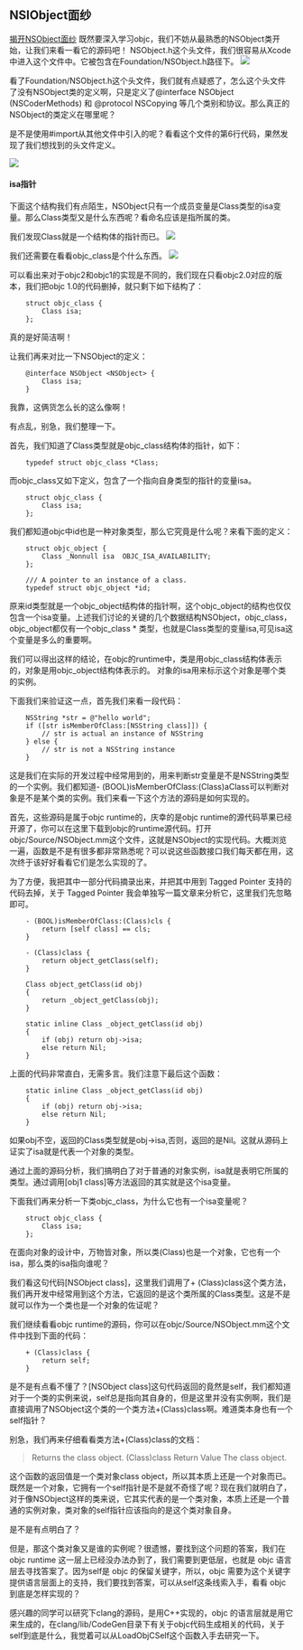 ## NSIObject面纱
[揭开NSObject面纱](http://www.cocoachina.com/ios/20140715/9142.html)
既然要深入学习objc，我们不妨从最熟悉的NSObject类开始，让我们来看一看它的源码吧！
NSObject.h这个头文件，我们很容易从Xcode中进入这个文件中。它被包含在Foundation/NSObject.h路径下。
![](/assets/API/NSObject的面纱1.png)

看了Foundation/NSObject.h这个头文件，我们就有点疑惑了，怎么这个头文件了没有NSObject类的定义啊，只是定义了@interface NSObject (NSCoderMethods) 和 @protocol NSCopying 等几个类别和协议。那么真正的NSObject的类定义在哪里呢？

是不是使用#import从其他文件中引入的呢？看看这个文件的第6行代码，果然发现了我们想找到的头文件定义。

![](/assets/API/NSObject的面纱.png)

#### isa指针
下面这个结构我们有点陌生，NSObject只有一个成员变量是Class类型的isa变量。那么Class类型又是什么东西呢？看命名应该是指所属的类。

我们发现Class就是一个结构体的指针而已。
![](/assets/API/NSObject的面纱2.png)

我们还需要在看看objc_class是个什么东西。
![](/assets/API/NSObject的面纱3.png)

可以看出来对于objc2和objc1的实现是不同的，我们现在只看objc2.0对应的版本，我们把objc 1.0的代码删掉，就只剩下如下结构了：
```obj
    struct objc_class { 
        Class isa; 
    }; 
```
真的是好简洁啊！
 
让我们再来对比一下NSObject的定义：

```obj
    @interface NSObject <NSObject> {
        Class isa;
    }
```
我靠，这俩货怎么长的这么像啊！
 
有点乱，别急，我们整理一下。
 
首先，我们知道了Class类型就是objc_class结构体的指针，如下：
```obj
    typedef struct objc_class *Class; 
```

而objc_class又如下定义，包含了一个指向自身类型的指针的变量isa。
```obj
    struct objc_class { 
        Class isa; 
    }; 
```

我们都知道objc中id也是一种对象类型，那么它究竟是什么呢？来看下面的定义：
```obj
    struct objc_object {
        Class _Nonnull isa  OBJC_ISA_AVAILABILITY;
    };
    
    /// A pointer to an instance of a class.
    typedef struct objc_object *id;

```
原来id类型就是一个objc_object结构体的指针啊，这个objc_object的结构也仅仅包含一个isa变量。上述我们讨论的关键的几个数据结构NSObject，objc_class，objc_object都仅有一个objc_class * 类型，也就是Class类型的变量isa,可见isa这个变量是多么的重要啊。
 
我们可以得出这样的结论，在objc的runtime中，类是用objc_class结构体表示的，对象是用objc_object结构体表示的。 对象的isa用来标示这个对象是哪个类的实例。

下面我们来验证这一点，首先我们来看一段代码：
```obj
    NSString *str = @"hello world"; 
    if ([str isMemberOfClass:[NSString class]]) { 
        // str is actual an instance of NSString 
    } else { 
        // str is not a NSString instance 
    } 
```

这是我们在实际的开发过程中经常用到的，用来判断str变量是不是NSString类型的一个实例。我们都知道- (BOOL)isMemberOfClass:(Class)aClass可以判断对象是不是某个类的实例。我们来看一下这个方法的源码是如何实现的。
 
首先，这些源码是属于objc runtime的，庆幸的是objc runtime的源代码苹果已经开源了，你可以在这里下载到objc的runtime源代码。打开objc/Source/NSObject.mm这个文件，这就是NSObject的实现代码。大概浏览一遍，函数是不是有很多都非常熟悉呢？可以说这些函数接口我们每天都在用，这次终于该好好看看它们是怎么实现的了。
 
为了方便，我把其中一部分代码摘录出来，并把其中用到 Tagged Pointer 支持的代码去掉，关于 Tagged Pointer 我会单独写一篇文章来分析它，这里我们先忽略即可。
```obj
    - (BOOL)isMemberOfClass:(Class)cls { 
        return [self class] == cls; 
    } 
     
    - (Class)class { 
        return object_getClass(self); 
    } 
     
    Class object_getClass(id obj) 
    { 
        return _object_getClass(obj); 
    } 
     
    static inline Class _object_getClass(id obj) 
    { 
        if (obj) return obj->isa; 
        else return Nil; 
    } 
```
上面的代码非常直白，无需多言。我们注意下最后这个函数：
```obj
    static inline Class _object_getClass(id obj) 
    { 
        if (obj) return obj->isa; 
        else return Nil; 
    } 
```
如果obj不空，返回的Class类型就是obj->isa,否则，返回的是Nil。这就从源码上证实了isa就是代表一个对象的类型。
 
通过上面的源码分析，我们搞明白了对于普通的对象实例，isa就是表明它所属的类型。通过调用[obj1 class]等方法返回的其实就是这个isa变量。
 
下面我们再来分析一下类objc_class，为什么它也有一个isa变量呢？
```obj
    struct objc_class { 
        Class isa; 
    };
``` 

在面向对象的设计中，万物皆对象，所以类(Class)也是一个对象，它也有一个isa，那么类的isa指向谁呢？
 
我们看这句代码[NSObject class]，这里我们调用了+ (Class)class这个类方法，我们再开发中经常用到这个方法，它返回的是这个类所属的Class类型。这是不是就可以作为一个类也是一个对象的佐证呢？
 
我们继续看看objc runtime的源码，你可以在objc/Source/NSObject.mm这个文件中找到下面的代码：
```obj
    + (Class)class { 
        return self; 
    } 
```
是不是有点看不懂了？[NSObject class]这句代码返回的竟然是self，我们都知道对于一个类的实例来说，self总是指向其自身的，但是这里并没有实例啊，我们是直接调用了NSObject这个类的一个类方法+(Class)class啊。难道类本身也有一个self指针？
 
别急，我们再来仔细看看类方法+(Class)class的文档：
 
>Returns the class object.
(Class)class Return Value The class object.
 
这个函数的返回值是一个类对象class object，所以其本质上还是一个对象而已。既然是一个对象，它拥有一个self指针是不是就不奇怪了呢？现在我们就明白了，对于像NSObject这样的类来说，它其实代表的是一个类对象，本质上还是一个普通的实例对象，类对象的self指针应该指向的是这个类对象自身。
 
是不是有点明白了？
 
但是，那这个类对象又是谁的实例呢？很遗憾，要找到这个问题的答案，我们在 objc runtime 这一层上已经没办法办到了，我们需要到更低层，也就是 objc 语言层去寻找答案了。因为self是 objc 的保留关键字，所以，objc 需要为这个关键字提供语言层面上的支持，我们要找到答案，可以从self这条线索入手，看看 objc 到底是怎样实现的？
 
感兴趣的同学可以研究下clang的源码，是用C++实现的，objc 的语言层就是用它来生成的，在clang/lib/CodeGen目录下有关于objc代码生成相关的代码，关于self到底是什么，我觉着可以从LoadObjCSelf这个函数入手去研究一下。
